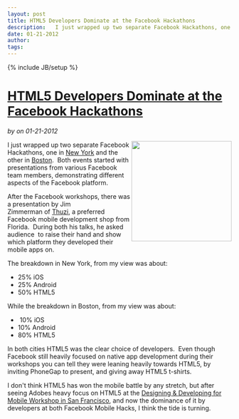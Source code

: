 ---layout: posttitle: HTML5 Developers Dominate at the Facebook Hackathonsdescription:   I just wrapped up two separate Facebook Hackathons, one in&nbsp;New York&nbsp;and the other in&nbsp;Boston.  &nbsp;Both events started with presentations from various Facebook team members, demonstrating different aspects of the Facebook platform.  After the Facebook workshops, there was a presentation by Jim Zimmerman&nbsp;of&nbsp;Thuzi, a preferred Facebook mobile development shop from Florida.  &nbsp;During both his talks, he asked audience &nbsp;to raise their hand and show which platform they developed their mobile apps on.date: 01-21-2012author: tags: ---{% include JB/setup %}<h1 class="title"><a href="#" rel="bookmark" title="HTML5 Developers Dominate at the Facebook Hackathons">HTML5 Developers Dominate at the Facebook Hackathons</a></h1><i><span class="small">by</span> <a href="https://plus.google.com/106460238807821851374" rel="author"></a><span class="small">on</span> <span class="post-date">01-21-2012</span></i><p></p><p><img class="aligncenter size-medium wp-image-513" title="HTML5_Logo_512" src="http://kinlane-productions.s3.amazonaws.com/HTML5/HTML5_Logo_512.png" alt="" width="225" height="225" align="right" />I just wrapped up two separate Facebook Hackathons, one in&nbsp;<a title="New York" href="http://www.hackweekends.com/events/facebook_mobile_hack__new_york.php">New York</a>&nbsp;and the other in&nbsp;<a title="Boston" href="http://www.hackweekends.com/events/facebook_mobile_hack__boston.php">Boston</a>. &nbsp;Both events started with presentations from various Facebook team members, demonstrating different aspects of the Facebook platform.</p>
<p>After the Facebook workshops, there was a presentation by Jim Zimmerman&nbsp;of&nbsp;<a title="Thuzi" href="http://www.thuzi.com/">Thuzi</a>, a preferred Facebook mobile development shop from Florida. &nbsp;During both his talks, he asked audience &nbsp;to raise their hand and show which platform they developed their mobile apps on.</p>
<p>The breakdown in New York, from my view was about:</p>
<ul class="mainlist">
<li>25% iOS</li>
<li>25% Android</li>
<li>50% HTML5</li>
</ul>
<p>While the breakdown in Boston, from my view was about:</p>
<ul class="mainlist">
<li>&nbsp;10% iOS</li>
<li>10% Android</li>
<li>80% HTML5</li>
</ul>
<p>In both cities HTML5 was the clear choice of developers. &nbsp;Even though Facebook still heavily focused on native app development during their workshops you can tell they were leaning heavily towards HTML5, by inviting PhoneGap to present, and giving away HTML5 t-shirts.</p>
<p>I don't think HTML5 has won the mobile battle by any stretch, but after seeing Adobes heavy focus on HTML5 at the&nbsp;<a title="Designing &amp; Developing for Mobile Workshop in San Francisco" href="http://www.hackweekends.com/events/designing__developing_for_mobile_workshop.php">Designing &amp; Developing for Mobile Workshop in San Francisco</a>, and now the dominance of it by developers at both Facebook Mobile Hacks, I think the tide is turning.</p>